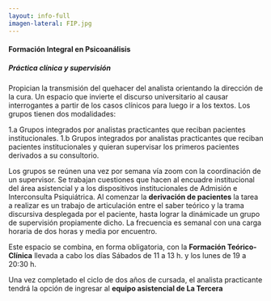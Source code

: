 ```yaml
---
layout: info-full
imagen-lateral: FIP.jpg
---
```

#### Formación Integral en Psicoanálisis

##### Práctica clínica y supervisión
Propician la transmisión del quehacer del analista orientando la dirección de la cura. Un espacio que invierte el discurso universitario al causar interrogantes a partir de los casos clínicos para luego ir a los textos. Los grupos tienen dos modalidades:

1.a Grupos integrados por analistas practicantes que reciban pacientes institucionales.
1.b Grupos integrados por analistas practicantes que reciban pacientes institucionales y quieran supervisar los primeros pacientes derivados a su consultorio.

Los grupos se reúnen una vez por semana vía zoom con la coordinación de un supervisor.
Se trabajan cuestiones que hacen al encuadre institucional del área asistencial y a los dispositivos institucionales de Admisión e Interconsulta Psiquiátrica.
Al comenzar la **derivación de pacientes** la tarea a realizar es un trabajo de articulación entre el saber teórico y la trama discursiva desplegada por el paciente, hasta lograr la dinámicade un grupo de supervisión propiamente dicho.
La frecuencia es semanal con una carga horaria de dos horas y media por encuentro.


Este espacio se combina, en forma obligatoria, con la **Formación Teórico-Clínica** llevada a cabo los días Sábados de 11 a 13 h. y los lunes de 19 a 20:30 h.

Una vez completado el ciclo de dos años de cursada, el analista practicante tendrá la opción de ingresar al **equipo asistencial de La Tercera**

